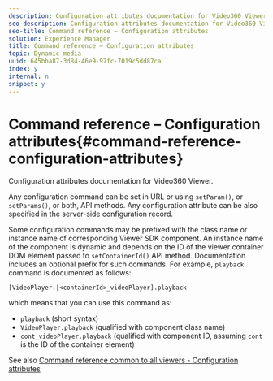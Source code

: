 ```yaml
---
description: Configuration attributes documentation for Video360 Viewer.
seo-description: Configuration attributes documentation for Video360 Viewer.
seo-title: Command reference – Configuration attributes
solution: Experience Manager
title: Command reference – Configuration attributes
topic: Dynamic media
uuid: 645bba87-3d84-46e9-97fc-7019c5dd87ca
index: y
internal: n
snippet: y
---
```


# Command reference – Configuration attributes{#command-reference-configuration-attributes}

Configuration attributes documentation for Video360 Viewer.

Any configuration command can be set in URL or using `setParam()`, or `setParams()`, or both, API methods. Any configuration attribute can be also specified in the server-side configuration record.

Some configuration commands may be prefixed with the class name or instance name of corresponding Viewer SDK component. An instance name of the component is dynamic and depends on the ID of the viewer container DOM element passed to `setContainerId()` API method. Documentation includes an optional prefix for such commands. For example, `playback` command is documented as follows:

`[VideoPlayer.|<containerId>_videoPlayer].playback`

which means that you can use this command as:

* `playback` (short syntax) 
* `VideoPlayer.playback` (qualified with component class name) 
* `cont_videoPlayer.playback` (qualified with component ID, assuming `cont` is the ID of the container element)

See also [Command reference common to all viewers - Configuration attributes](../../../r-html5-viewer-20-cmdref-configattrib/r-html5-viewer-20-cmdref-configattrib.md#concept-850e0f2c49b949deb7cfbfd330d329bd) 
